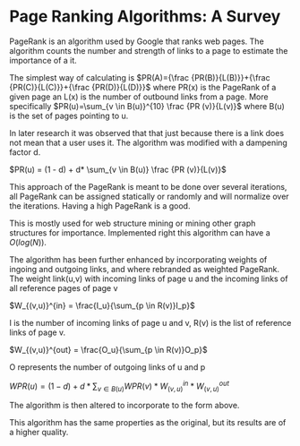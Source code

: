 # Page Ranking Algorithms: A Survey
PageRank is an algorithm used by Google that ranks web pages. The algorithm counts the number and strength of links to a page to estimate the importance of a it. 

The simplest way of calculating is $PR(A)={\frac {PR(B)}{L(B)}}+{\frac {PR(C)}{L(C)}}+{\frac {PR(D)}{L(D)}}$ where PR(x) is the PageRank of a given page an L(x) is the number of outbound links from a page. More specifically $PR(u)=\sum_{v \in B(u)}^{10} \frac {PR (v)}{L(v)}$ where B(u) is the set of pages pointing to u.

In later research it was observed that that just because there is a link does not mean that a user uses it. The algorithm was modified with a dampening factor d. 

$PR(u) = (1 - d) + d* \sum_{v \in B(u)} \frac {PR (v)}{L(v)}$

This approach of the PageRank is meant to be done over several iterations, all PageRank can be assigned statically or randomly and will normalize over the iterations. Having a high PageRank is a good.

This is mostly used for web structure mining or mining other graph structures for importance. Implemented right this algorithm can have a $O(log(N))$.

The algorithm has been further enhanced by incorporating weights of ingoing and outgoing links, and where rebranded as weighted PageRank.
The weight link(u,v) with incoming links of page u and the incoming links of all reference pages of page v

$W_{(v,u)}^{in} = \frac{I_u}{\sum_{p \in R(v)}I_p}$

I is the number of incoming links of page u and v, R(v) is the list of reference links of page v.

$W_{(v,u)}^{out} = \frac{O_u}{\sum_{p \in R(v)}O_p}$

O represents the number of outgoing links of u and p

$WPR(u) = (1 - d) + d* \sum_{v \in B(u)}WPR(v)*W_{(v,u)}^{in}*W_{(v,u)}^{out}$

The algorithm is then altered to incorporate to the form above.

This algorithm has the same properties as the original, but its results are of a higher quality.
